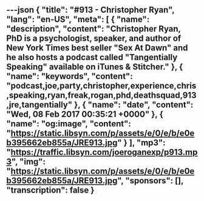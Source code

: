 ---json
{
  "title": "#913 - Christopher Ryan",
  "lang": "en-US",
  "meta": [
    {
      "name": "description",
      "content": "Christopher Ryan, PhD is a psychologist, speaker, and author of New York Times best seller \"Sex At Dawn\" and he also hosts a podcast called \"Tangentially Speaking\" available on iTunes & Stitcher."
    },
    {
      "name": "keywords",
      "content": "podcast,joe,party,christopher,experience,chris,speaking,ryan,freak,rogan,phd,deathsquad,913,jre,tangentially"
    },
    {
      "name": "date",
      "content": "Wed, 08 Feb 2017 00:35:21 +0000"
    },
    {
      "name": "og:image",
      "content": "https://static.libsyn.com/p/assets/e/0/e/b/e0eb395662eb855a/JRE913.jpg"
    }
  ],
  "mp3": "https://traffic.libsyn.com/joeroganexp/p913.mp3",
  "img": "https://static.libsyn.com/p/assets/e/0/e/b/e0eb395662eb855a/JRE913.jpg",
  "sponsors": [],
  "transcription": false
}
---
<episode-header />

<timemark seconds="0" />

<transcribe-call-to-action />

<episode-footer />